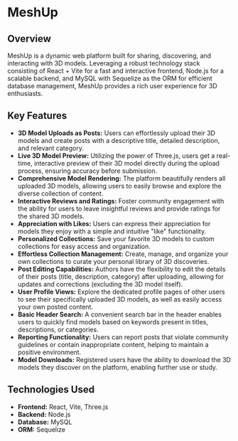 # MeshUp

## Overview

MeshUp is a dynamic web platform built for sharing, discovering, and interacting with 3D models. Leveraging a robust technology stack consisting of React + Vite for a fast and interactive frontend, Node.js for a scalable backend, and MySQL with Sequelize as the ORM for efficient database management, MeshUp provides a rich user experience for 3D enthusiasts.

## Key Features

* **3D Model Uploads as Posts:** Users can effortlessly upload their 3D models and create posts with a descriptive title, detailed description, and relevant category.
* **Live 3D Model Preview:** Utilizing the power of Three.js, users get a real-time, interactive preview of their 3D model directly during the upload process, ensuring accuracy before submission.
* **Comprehensive Model Rendering:** The platform beautifully renders all uploaded 3D models, allowing users to easily browse and explore the diverse collection of content.
* **Interactive Reviews and Ratings:** Foster community engagement with the ability for users to leave insightful reviews and provide ratings for the shared 3D models.
* **Appreciation with Likes:** Users can express their appreciation for models they enjoy with a simple and intuitive "like" functionality.
* **Personalized Collections:** Save your favorite 3D models to custom collections for easy access and organization.
* **Effortless Collection Management:** Create, manage, and organize your own collections to curate your personal library of 3D discoveries.
* **Post Editing Capabilities:** Authors have the flexibility to edit the details of their posts (title, description, category) after uploading, allowing for updates and corrections (excluding the 3D model itself).
* **User Profile Views:** Explore the dedicated profile pages of other users to see their specifically uploaded 3D models, as well as easily access your own posted content.
* **Basic Header Search:** A convenient search bar in the header enables users to quickly find models based on keywords present in titles, descriptions, or categories.
* **Reporting Functionality:** Users can report posts that violate community guidelines or contain inappropriate content, helping to maintain a positive environment.
* **Model Downloads:** Registered users have the ability to download the 3D models they discover on the platform, enabling further use or study.

## Technologies Used

* **Frontend:** React, Vite, Three.js
* **Backend:** Node.js
* **Database:** MySQL
* **ORM:** Sequelize
